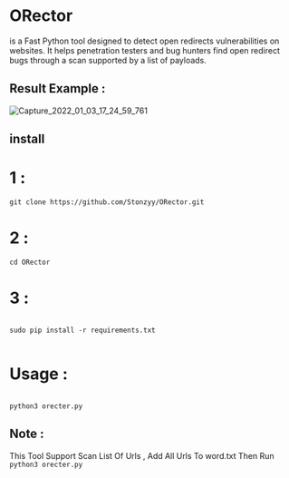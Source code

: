 # ORector

is a Fast Python tool designed to detect open redirects vulnerabilities on websites. It helps penetration testers and bug hunters find open redirect bugs through a scan supported by a list of payloads.

## Result Example :

![Capture_2022_01_03_17_24_59_761](https://user-images.githubusercontent.com/33039121/147943721-83cb3ede-5501-4b5a-a992-b5dd379e1796.png)


## install

# 1 :
```
git clone https://github.com/Stonzyy/ORector.git

```

# 2 :

```
cd ORector
```
# 3 :

```

sudo pip install -r requirements.txt


```


# Usage :

```

python3 orecter.py

```

## Note :

This Tool Support Scan List Of Urls , Add All Urls To word.txt Then Run ```python3 orecter.py```
